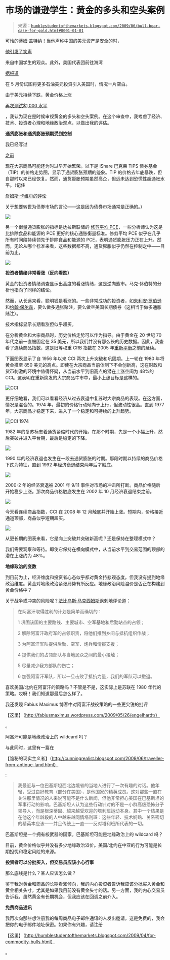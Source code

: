 <!--yml

类别：未分类

日期：2024-05-18 00:52:10

-->

# 市场的谦逊学生：黄金的多头和空头案例

> 来源：[`humblestudentofthemarkets.blogspot.com/2009/06/bull-bear-case-for-gold.html#0001-01-01`](https://humblestudentofthemarkets.blogspot.com/2009/06/bull-bear-case-for-gold.html#0001-01-01)

可怜的蒂姆·盖特纳！当他声称中国的美元资产是安全的时，

[他引发了笑声](http://www.reuters.com/article/usDollarRpt/idUSPEK14475620090601)

来自中国学生的观众。此外，美国代表团前往海湾

[据报道](http://www2.debka.com/headline.php?hid=6062)

在 5 月份试图将更多石油美元投资引入美国时，情况一片空白。

由于美元持续下跌，黄金价格上涨

[再次测试$1,000 水平](http://www.the-privateer.com/chart/gold-pf.html)

，我认为现在是时候审视黄金的多头和空头案例。在这个审查中，我考虑了经济、技术、投资者心理和地缘政治观点，以做出我的评估。

**通货膨胀和通货膨胀预期受到控制**

我已经写过

[之前](http://humblestudentofthemarkets.blogspot.com/2009/05/start-of-great-commodity-bull-market.html)

现在大宗商品可能还为时过早开始繁荣。以下是 iShare 巴克莱 TIPS 债券基金（TIP）的价格走势图，显示了通货膨胀预期的迹象。TIP 的价格去年底暴跌，但自那时以来已经恢复。然而，通货膨胀预期虽然高企，但远未达到恐慌性超通胀水平。（记住

[詹姆斯·卡维尔的评论](http://www.nytimes.com/1994/06/12/weekinreview/ideas-trends-the-bondholders-are-winning-why-america-won-t-boom.html)

关于想要转世为债券市场的言论——这是因为债券市场通常是正确的。）

![](https://blogger.googleusercontent.com/img/b/R29vZ2xl/AVvXsEih9ewJICCftlt6Nq-PsWVBBtgWiQyBJYd7KvLa55cd68M_mc4n0aMxPxMs9UxgptObtWo8KLtfKrgvoaLTNt3Fcmxuu6ofiGKzXBmwEFPeiJkrEPfOclL_30etgrC_1ekNWbm16VsnVvE1/s1600-h/TIP.JPG)

另一个衡量通货膨胀的指标是达拉斯联储的 [修剪平均 PCE](http://www.dallasfed.org/data/pce/index.html)，一些分析师认为这是比排除食品和能源的 PCE 更好的核心通胀衡量标准。修剪平均 PCE 似乎在几乎所有时间段持续领先于排除食品和能源的 PCE，表明通货膨胀压力正在上升。然而，无论从哪个标准来看，这些数据都不高，通货膨胀似乎仍然在控制之中——目前为止。

![](https://blogger.googleusercontent.com/img/b/R29vZ2xl/AVvXsEgrLh202TXn245OFznuYXtZdeb3VAvYhQqCg5Q28UezwPZ56hMp5ByJI-6M2voeWRRnFk9k1ZbbWuNpboerxcX829v0hBgQUBtQz276yhcvA6HzaUDMfyLKbFVdf9XoqbQkENsawTmG93qE/s1600-h/Trimmed+mean+PCE.JPG)

**投资者情绪非常看涨（反向看跌）**

黄金的投资者情绪调查显示出高度的看涨情绪，这是逆向熊市。马克·休伯特的分析也指向了同样的结论。

然而，从长远来看，聪明钱是看涨的。一些非常成功的投资者，如[朱利安·罗伯逊](http://www.marketfolly.com/2009/06/julian-robertsons-steepener-swap-play.html)和[约翰·保尔森](http://www.telegraph.co.uk/finance/comment/ambroseevans_pritchard/5373570/Gold-bugs-at-last-have-their-perfect-trinity.html)，要么做多通胀赌注，要么做空美国长期债券（这相当于做多通胀赌注）。

技术指标显示长期看涨但似乎超买。

在分析黄金和大宗商品时，历史价格走势可以作为指导。由于黄金在 20 世纪 70 年代之前一直被固定在 35 美元，所以我们并没有那么长的历史数据。因此，我查看了连续商品指数，这是旧等权重 CRB 指数在 2005 年[重新平衡](http://www.jefferies.com/cositemgr.pl/html/OurFirm/NewsRoom/PressReleases/2005/20050509press.shtml)之前的延续。

下面图表显示了自 1956 年以来 CCI 两次上升突破和巩固期。上一轮在 1980 年将黄金推至 850 美元的高点。即使在大宗商品当前体制下不会创新高，这在财政和货币刺激的环境中值得怀疑，从当前水平到旧高点的潜在上涨空间为 48%的 CCI。这表明在重新焕发的大宗商品牛市中，最小上涨目标是这样的。

![CCI](https://blogger.googleusercontent.com/img/b/R29vZ2xl/AVvXsEhEn-JPXt0rWid7B8KdPvBRblqUj00C-PHvtZKuszc82QEAI-W8NiVOY4_SqUAX35PlqG5XUfUiahyL_8m39yIMKJnjNyv8obtxvWrxgtC4KQChvXGOeXQDs2jSfnD1EZv-Ah4QOD1dybJl/s1600-h/CCI.JPG)

更仔细地看，我们可以看看经济从过去衰退中复苏时大宗商品的表现。在这方面，情况是混合的。1974 年，最初的价格行动倾向于上行，但波动性很高。直到 1977 年，大宗商品才稳定下来，进入了一个稳定和可持续的上升趋势。

![CCI 1974](https://blogger.googleusercontent.com/img/b/R29vZ2xl/AVvXsEhN-PWJe4OafxHhlRkimqhc_1l9Drwxl9DtCyp_Hr8QdiQlTIDvZp7aIWPZZqcFSTTxyXul3FQHrovRHB0CxK5bjvgv6QJPc6OOI6hsoj3aPjqzz_MuNpvkJ7AnjtZ7HWXci1qfgddi9WD3/s1600-h/CCI+1974.JPG)

1982 年的复苏标志着通货紧缩时代的开始。在那个时期，先是一个小幅上升，然后突破并进入平台期，最后是稳定的下降。

![](https://blogger.googleusercontent.com/img/b/R29vZ2xl/AVvXsEgj7Vpkxe14mWzah8UBvz0jaivpoHaDo-YA4qef_wvMT3BFJvBLIv1Fe1Eqnahcu1JEKG5aATPlqWHmnVjqyAQKhzGfKsFBvg1S_3gYBIkoA5hCNhyphenhyphen5O6Np8pP6zSKo9du1cbHhJNYJ2jr0/s1600-h/CCI+1981.JPG)

1990 年的经济衰退也发生在一段去通货膨胀的时期。那段时期以持续的商品价格下跌为特征，直到 1992 年经济衰退结束两年后才触底。

![](https://blogger.googleusercontent.com/img/b/R29vZ2xl/AVvXsEiZegBde96SheZVnDZLFl2r8EhCFeihr1AWtVd5NVragLScpWbFDrqG67yZr_owbBRF4NebnWV41T2tgqXrCQ42o5S2Ivkrsw_exVCXnMu_SrRnAnxexc-bJAM_IuHmWTK_rOL2mtVwVlo6/s1600-h/CCI+1989.JPG)

2000-2 年的经济衰退被 2001 年 9/11 事件对市场的冲击所打断。商品价格随后开始稳步上涨。那次商品价格触底发生在 2002 年 10 月经济衰退结束之前。

![](https://blogger.googleusercontent.com/img/b/R29vZ2xl/AVvXsEhJc1dMJR7MUkwEVLx3nzrmzpWbOCW9Lvbg_rVHJk0GZyP3y1vcIn4I_xjhr2mJ5tuLUfGvtFWbO6o9uPdDSrvBPL-K9DX1R_THRJYY0cifaajTzG8xhQozk_VoC-rO0A2FzrptwWQYr3-s/s1600-h/CCI+2000.JPG)

今天看连续商品指数，CCI 在 2008 年 12 月触底并开始上涨。短期内，价格接近通道顶部，商品似乎短期超买。

![](https://blogger.googleusercontent.com/img/b/R29vZ2xl/AVvXsEjnTh8OsUOnb8qdYBQXUwwFfNY4MxcsxRsqE7WpYRr0e3tX7lSaDeA2k65G4gWzcOHS1_qV75XqaqLAwJ5-d5R3pLOh-e6sclu8kwfI7QJqU1cJ090SAPTe0wR7eNPAMoq362oqfvimUVrG/s1600-h/CCI+2007.JPG)

从更长期的图表来看，它是向上突破并突破新高呢？还是保持在整理模式中？

我们需要观察和等待。即使它保持在横向模式中，从当前水平到交易范围的顶部的潜在上涨约为 48%。

**地缘政治的变数**

到目前为止，经济维度和投资者心态似乎都对黄金持悲观态度。但我没有提到地缘政治维度。黄金对地缘政治紧张局势有所反应。地缘政治风险溢价是否正在构建到黄金价格中？ 

关于战争或冲突的风险呢？[法比乌斯·马克西姆斯](http://fabiusmaximus.wordpress.com/2009/06/01/afghanistan-4/)讽刺地评论道：

> 在阿富汗取得胜利的计划是简单而确切的：
> 
> 1 巩固该国的主要路线、主要城市、空军基地和后勤站点的占领；
> 
> 2 解除阿富汗政府军的占领职责，将他们推到乡间与抵抗组织作战；
> 
> 3 为阿富汗军队提供后勤、空军、炮兵和情报支援；
> 
> 4 提供我们的占领部队与当地民众之间的最小接触；
> 
> 5 尽量减少我方部队的伤亡；
> 
> 6 加强阿富汗军队，所以一旦击败了抵抗力量，我们的军队可以撤退。

喜欢美国/北约在阿富汗的策略吗？不管是不是，这实际上是苏联在 1980 年代的策略。哎呀！我们知道那最后怎么样了。

我还发现 Fabius Maximus 博客中对阿富汗战役策略的一些更尖锐的批评

【这里】（http://fabiusmaximus.wordpress.com/2009/05/26/engelhardt/）

。

阿富汗可能是地缘政治上的 wildcard 吗？

与此同时，这里有一篇在

【诡秘的现实主义者】（http://cunningrealist.blogspot.com/2009/06/traveller-from-antique-land.html）

:

> 我最近与一位巴基斯坦西北边境省的当地人进行了一次有趣的对话。他年轻，受过良好教育（部分在美国），是他国家的精英成员。这对那些一直在关注那里情况的人来说可能不是什么新闻，但他非常担心美国在巴基斯坦的军事行动的影响。巴基斯坦人认为这些行动针对的不是一小群高级恐怖分子领导人，而是根深蒂固、越来越受欢迎的塔利班运动本身。其中一个结果是在他这个年龄段的人中越来越同情塔利班：这些年轻、技术娴熟、关系密切的精英本应该——并且传统上一直——反对塔利班所代表的一切。

巴基斯坦是一个拥有核武器的国家。巴基斯坦可能是地缘政治上的 wildcard 吗？

目前，黄金价格似乎并没有多少地缘政治溢价。美国/北约在中亚的行为可能是长期担忧和稳定风险的来源。

**投资者可以分批买入，但交易员应该小心行事**

那么底线是什么？某人应该怎么做？

鉴于我对黄金和商品的长期看涨倾向，我的内心投资者告诉我应该分批买入黄金和黄金相关头寸，尤其是如果我目前没有黄金头寸的话。另一方面，我的内心交易员告诉我，虽然黄金有长期机会，但我应该在回调之前介入。

**免费商品通讯**

我再次向那些想注册我的每周商品电子邮件通讯的人发出邀请。这是免费的，我会把你的电子邮件地址保密。如果你有兴趣，请注册

【这里】（http://humblestudentofthemarkets.blogspot.com/2009/04/for-commodity-bulls.html）

。

